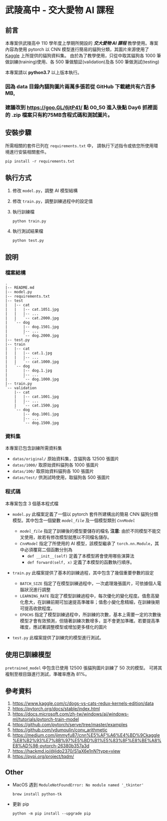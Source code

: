 # 武陵高中 - 交大愛物 AI 課程

## 前言
本專案供武陵高中 110 學年度上學期所開設的 ***交大愛物 AI 課程*** 教學使用。專案內容為使用 pytorch 以 CNN 模型進行簡易的貓狗分類，其圖片來源使用了 [Kaggle](https://www.kaggle.com/c/dogs-vs-cats-redux-kernels-edition/data) 上所提供的貓狗資料集。
由於為了教學使用，只從中取其貓狗各 1000 筆做訓練(training)使用、各 500 筆做驗証(validation)及各 500 筆做測試(testing)

本專案請以 **python3.7** 以上版本執行。

### 因為 data 目錄內貓狗圖片兩萬多張若從 GitHub 下載總共有六百多MB, 
### 建議改到 https://goo.GL/6jtP41/ 點 00_50 進入後點 Day6 抓裡面的 .zip 檔案只有約75MB含程式碼和測試圖片。

## 安裝步驟
所需相關的套件已列在 `requirements.txt` 中，
請執行下述指令或依您所使用環境進行安裝相關套件。

    pip install -r requirements.txt

## 執行方式
1. 修改 `model.py`，調整 AI 模型結構 
2. 修改 `train.py`，調整訓練過程中的設定值
3. 執行訓練檔

    ```shell
    python train.py
    ```
4. 執行測試結果檔

    ```shell
    python test.py
    ```

## 說明
### 檔案結構
    .
    |-- README.md
    |-- model.py
    |-- requirements.txt
    |-- test
    |   |-- cat
    |   |   |-- cat.1051.jpg
    |   |   |-- ...
    |   |   `-- cat.2000.jpg
    |   `-- dog
    |       |-- dog.1501.jpg
    |       |-- ...
    |       `-- dog.2000.jpg
    |-- test.py
    |-- train
    |   |-- cat
    |   |   |-- cat.1.jpg
    |   |   |-- ...
    |   |   `-- cat.1000.jpg
    |   `-- dog
    |       |-- dog.1.jpg
    |       |-- ...
    |       `-- dog.1000.jpg
    |-- train.py
    `-- validation
        |-- cat
        |   |-- cat.1001.jpg
        |   |-- ...
        |   `-- cat.1500.jpg
        `-- dog
            |-- dog.1001.jpg
            |-- ...
            `-- dog.1500.jpg

### 資料集
本專案已包含訓練所需資料集

- `datas/original/` 原始資料集，含貓狗各 12500 張圖片
- `datas/1000/` 取原始資料貓狗各 1000 張圖片
- `datas/100/` 取原始資料貓狗各 100 張圖片
- `datas/test/` 供測試時使用，取貓狗各 500 張圖片

### 程式碼
本專案包含 3 個基本程式檔
- `model.py`
    此檔案定義了一個以 pytorch 套件所建構出的簡易 CNN 貓狗分類模型。其中包含一個變數 *`model_file`* 及一個模型類別 *`CnnModel`*
    - *`model_file`* 指定了訓練後的模型要儲存的檔名
    **注意**: 由於不同模型不能交叉使用，故若有修改模型就應以不同檔名儲存。
    - *`CnnModel`* 指定了所使用的 AI 模型，該模型繼承了 `torch.nn.Module`，其中必須覆寫二個函數分別為
        - `def __init__(self)` 定義了本模型將會使用哪些演算法
        - `def forward(self, x)` 定義了本模型的函數執行順序。

- `train.py` 
    此檔案提供了基本的訓練過程，其中包含了幾個重要參數的設定
    - `BATCH_SIZE` 指定了在模型訓練過程中，一次處理幾張圖片，可依據個人電腦狀況進行調整
    - `LEARNING_RATE` 指定了模型訓練過程中，每次優化的變化程度。值愈高變化愈大，在訓練前期可加速提高準確率；值愈小變化愈精細，在訓練後期可提高收歛程度。
    - `EPOCHS` 指定了模型訓練過程中，所訓練的次數，基本上需要一定的次數後模型才會有效預測，但隨著訓練次數增多，並不會更加準確。若要提高準確度，應試著調整模型或增加更多樣化的圖片

- `test.py`
    此檔案提供了訓練完的模型進行測試。

## 使用已訓練模型

`pretrained_model` 中包含已使用 12500 張貓狗圖片訓練了 50 次的模型。
可將其複制至根目錄進行測試，準確率應為 81%。

## 參考資料
1. https://www.kaggle.com/c/dogs-vs-cats-redux-kernels-edition/data
2. https://pytorch.org/docs/stable/index.html
3. https://docs.microsoft.com/zh-tw/windows/ai/windows-ml/tutorials/pytorch-train-model
5. https://github.com/pytorch/serve/tree/master/examples
6. https://github.com/vdumoulin/conv_arithmetic
7. https://medium.com/jimmyfu87/cnn%E5%AF%A6%E4%BD%9Ckaggle%E8%B2%93%E7%8B%97%E5%BD%B1%E5%83%8F%E8%BE%A8%E8%AD%98-pytorch-26380b357a3d
8. https://hackmd.io/@lido2370/S1aX6e1nN?type=view
9. https://pypi.org/project/tqdm/

## Other

- MacOS 遇到 `ModuleNotFoundError: No module named '_tkinter'`

	```shell
	brew install python-tk
	```

- 更新 pip

    ```shell
    python -m pip install --upgrade pip
    ```
